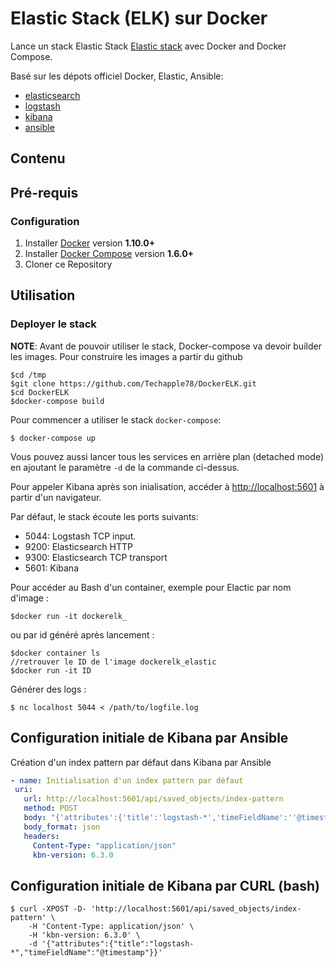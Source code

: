 # Elastic Stack (ELK) sur Docker



Lance un stack Elastic Stack [Elastic stack](https://www.elastic.co/elk-stack) avec Docker and Docker Compose.


Basé sur les dépots officiel Docker, Elastic, Ansible:

* [elasticsearch](https://github.com/elastic/elasticsearch-docker)
* [logstash](https://github.com/elastic/logstash-docker)
* [kibana](https://github.com/elastic/kibana-docker)
* [ansible](https://github.com/ansible/ansible)

## Contenu

## Pré-requis

### Configuration

1. Installer [Docker](https://www.docker.com/community-edition#/download) version **1.10.0+**
2. Installer [Docker Compose](https://docs.docker.com/compose/install/) version **1.6.0+**
3. Cloner ce Repository

## Utilisation

### Deployer le stack
**NOTE**: Avant de pouvoir utiliser le stack, Docker-compose va devoir builder les images.
Pour construire les images a partir du github

```console
$cd /tmp
$git clone https://github.com/Techapple78/DockerELK.git
$cd DockerELK
$docker-compose build
```
Pour commencer a utiliser le stack `docker-compose`:

```console
$ docker-compose up
```

Vous pouvez aussi lancer tous les services en arrière plan (detached mode) en ajoutant le paramètre `-d` de la commande ci-dessus.

Pour appeler Kibana après son inialisation, accéder à [http://localhost:5601](http://localhost:5601) à partir d'un navigateur.

Par défaut, le stack écoute les ports suivants:
* 5044: Logstash TCP input.
* 9200: Elasticsearch HTTP
* 9300: Elasticsearch TCP transport
* 5601: Kibana

Pour accéder au Bash d'un container, exemple pour Elactic par nom d'image :
```console
$docker run -it dockerelk_
```
ou par id généré après lancement :
```console
$docker container ls
//retrouver le ID de l'image dockerelk_elastic
$docker run -it ID
```


Générer des logs :
```console
$ nc localhost 5044 < /path/to/logfile.log
```

## Configuration initiale de Kibana par Ansible

 Création d'un index pattern par défaut dans Kibana par Ansible
 ```yml
- name: Initialisation d'un index pattern par défaut
  uri:
    url: http://localhost:5601/api/saved_objects/index-pattern
    method: POST
    body: "{'attributes':{'title':'logstash-*','timeFieldName':''@timestamp'}}'"
    body_format: json
    headers:
      Content-Type: "application/json"
      kbn-version: 6.3.0
```
## Configuration initiale de Kibana par CURL (bash)
```console
$ curl -XPOST -D- 'http://localhost:5601/api/saved_objects/index-pattern' \
    -H 'Content-Type: application/json' \
    -H 'kbn-version: 6.3.0' \
    -d '{"attributes":{"title":"logstash-*","timeFieldName":"@timestamp"}}'
```

